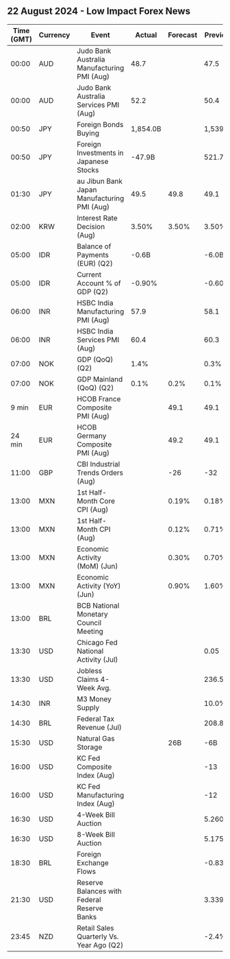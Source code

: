 ## 22 August 2024 - Low Impact Forex News

| Time (GMT) | Currency | Event | Actual | Forecast | Previous |
|------|----------|-------|--------|----------|----------|
| 00:00 | AUD | Judo Bank Australia Manufacturing PMI (Aug) | 48.7 |  | 47.5 |
| 00:00 | AUD | Judo Bank Australia Services PMI (Aug) | 52.2 |  | 50.4 |
| 00:50 | JPY | Foreign Bonds Buying | 1,854.0B |  | 1,539.7B |
| 00:50 | JPY | Foreign Investments in Japanese Stocks | -47.9B |  | 521.7B |
| 01:30 | JPY | au Jibun Bank Japan Manufacturing PMI (Aug) | 49.5 | 49.8 | 49.1 |
| 02:00 | KRW | Interest Rate Decision (Aug) | 3.50% | 3.50% | 3.50% |
| 05:00 | IDR | Balance of Payments (EUR) (Q2) | -0.6B |  | -6.0B |
| 05:00 | IDR | Current Account % of GDP (Q2) | -0.90% |  | -0.60% |
| 06:00 | INR | HSBC India Manufacturing PMI (Aug) | 57.9 |  | 58.1 |
| 06:00 | INR | HSBC India Services PMI (Aug) | 60.4 |  | 60.3 |
| 07:00 | NOK | GDP (QoQ) (Q2) | 1.4% |  | 0.3% |
| 07:00 | NOK | GDP Mainland (QoQ) (Q2) | 0.1% | 0.2% | 0.1% |
| 9 min | EUR | HCOB France Composite PMI (Aug) |  | 49.1 | 49.1 |
| 24 min | EUR | HCOB Germany Composite PMI (Aug) |  | 49.2 | 49.1 |
| 11:00 | GBP | CBI Industrial Trends Orders (Aug) |  | -26 | -32 |
| 13:00 | MXN | 1st Half-Month Core CPI (Aug) |  | 0.19% | 0.18% |
| 13:00 | MXN | 1st Half-Month CPI (Aug) |  | 0.12% | 0.71% |
| 13:00 | MXN | Economic Activity (MoM) (Jun) |  | 0.30% | 0.70% |
| 13:00 | MXN | Economic Activity (YoY) (Jun) |  | 0.90% | 1.60% |
| 13:00 | BRL | BCB National Monetary Council Meeting |  |  |  |
| 13:30 | USD | Chicago Fed National Activity (Jul) |  |  | 0.05 |
| 13:30 | USD | Jobless Claims 4-Week Avg. |  |  | 236.50K |
| 14:30 | INR | M3 Money Supply |  |  | 10.0% |
| 14:30 | BRL | Federal Tax Revenue (Jul) |  |  | 208.80B |
| 15:30 | USD | Natural Gas Storage |  | 26B | -6B |
| 16:00 | USD | KC Fed Composite Index (Aug) |  |  | -13 |
| 16:00 | USD | KC Fed Manufacturing Index (Aug) |  |  | -12 |
| 16:30 | USD | 4-Week Bill Auction |  |  | 5.260% |
| 16:30 | USD | 8-Week Bill Auction |  |  | 5.175% |
| 18:30 | BRL | Foreign Exchange Flows |  |  | -0.836B |
| 21:30 | USD | Reserve Balances with Federal Reserve Banks |  |  | 3.339T |
| 23:45 | NZD | Retail Sales Quarterly Vs. Year Ago (Q2) |  |  | -2.4% |
